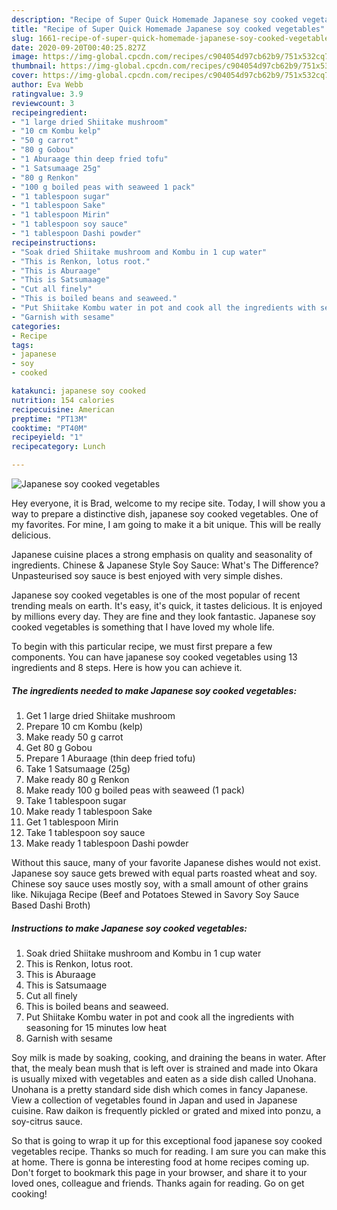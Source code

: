 ```yaml
---
description: "Recipe of Super Quick Homemade Japanese soy cooked vegetables"
title: "Recipe of Super Quick Homemade Japanese soy cooked vegetables"
slug: 1661-recipe-of-super-quick-homemade-japanese-soy-cooked-vegetables
date: 2020-09-20T00:40:25.827Z
image: https://img-global.cpcdn.com/recipes/c904054d97cb62b9/751x532cq70/japanese-soy-cooked-vegetables-recipe-main-photo.jpg
thumbnail: https://img-global.cpcdn.com/recipes/c904054d97cb62b9/751x532cq70/japanese-soy-cooked-vegetables-recipe-main-photo.jpg
cover: https://img-global.cpcdn.com/recipes/c904054d97cb62b9/751x532cq70/japanese-soy-cooked-vegetables-recipe-main-photo.jpg
author: Eva Webb
ratingvalue: 3.9
reviewcount: 3
recipeingredient:
- "1 large dried Shiitake mushroom"
- "10 cm Kombu kelp"
- "50 g carrot"
- "80 g Gobou"
- "1 Aburaage thin deep fried tofu"
- "1 Satsumaage 25g"
- "80 g Renkon"
- "100 g boiled peas with seaweed 1 pack"
- "1 tablespoon sugar"
- "1 tablespoon Sake"
- "1 tablespoon Mirin"
- "1 tablespoon soy sauce"
- "1 tablespoon Dashi powder"
recipeinstructions:
- "Soak dried Shiitake mushroom and Kombu in 1 cup water"
- "This is Renkon, lotus root."
- "This is Aburaage"
- "This is Satsumaage"
- "Cut all finely"
- "This is boiled beans and seaweed."
- "Put Shiitake Kombu water in pot and cook all the ingredients with seasoning for 15 minutes low heat"
- "Garnish with sesame"
categories:
- Recipe
tags:
- japanese
- soy
- cooked

katakunci: japanese soy cooked 
nutrition: 154 calories
recipecuisine: American
preptime: "PT13M"
cooktime: "PT40M"
recipeyield: "1"
recipecategory: Lunch

---
```



![Japanese soy cooked vegetables](https://img-global.cpcdn.com/recipes/c904054d97cb62b9/751x532cq70/japanese-soy-cooked-vegetables-recipe-main-photo.jpg)

Hey everyone, it is Brad, welcome to my recipe site. Today, I will show you a way to prepare a distinctive dish, japanese soy cooked vegetables. One of my favorites. For mine, I am going to make it a bit unique. This will be really delicious.

Japanese cuisine places a strong emphasis on quality and seasonality of ingredients. Chinese &amp; Japanese Style Soy Sauce: What&#39;s The Difference? Unpasteurised soy sauce is best enjoyed with very simple dishes.

Japanese soy cooked vegetables is one of the most popular of recent trending meals on earth. It's easy, it's quick, it tastes delicious. It is enjoyed by millions every day. They are fine and they look fantastic. Japanese soy cooked vegetables is something that I have loved my whole life.


To begin with this particular recipe, we must first prepare a few components. You can have japanese soy cooked vegetables using 13 ingredients and 8 steps. Here is how you can achieve it.

<!--inarticleads1-->

##### The ingredients needed to make Japanese soy cooked vegetables:

1. Get 1 large dried Shiitake mushroom
1. Prepare 10 cm Kombu (kelp)
1. Make ready 50 g carrot
1. Get 80 g Gobou
1. Prepare 1 Aburaage (thin deep fried tofu)
1. Take 1 Satsumaage (25g)
1. Make ready 80 g Renkon
1. Make ready 100 g boiled peas with seaweed (1 pack)
1. Take 1 tablespoon sugar
1. Make ready 1 tablespoon Sake
1. Get 1 tablespoon Mirin
1. Take 1 tablespoon soy sauce
1. Make ready 1 tablespoon Dashi powder


Without this sauce, many of your favorite Japanese dishes would not exist. Japanese soy sauce gets brewed with equal parts roasted wheat and soy. Chinese soy sauce uses mostly soy, with a small amount of other grains like. Nikujaga Recipe (Beef and Potatoes Stewed in Savory Soy Sauce Based Dashi Broth) 

<!--inarticleads2-->

##### Instructions to make Japanese soy cooked vegetables:

1. Soak dried Shiitake mushroom and Kombu in 1 cup water
1. This is Renkon, lotus root.
1. This is Aburaage
1. This is Satsumaage
1. Cut all finely
1. This is boiled beans and seaweed.
1. Put Shiitake Kombu water in pot and cook all the ingredients with seasoning for 15 minutes low heat
1. Garnish with sesame


Soy milk is made by soaking, cooking, and draining the beans in water. After that, the mealy bean mush that is left over is strained and made into Okara is usually mixed with vegetables and eaten as a side dish called Unohana. Unohana is a pretty standard side dish which comes in fancy Japanese. View a collection of vegetables found in Japan and used in Japanese cuisine. Raw daikon is frequently pickled or grated and mixed into ponzu, a soy-citrus sauce. 

So that is going to wrap it up for this exceptional food japanese soy cooked vegetables recipe. Thanks so much for reading. I am sure you can make this at home. There is gonna be interesting food at home recipes coming up. Don't forget to bookmark this page in your browser, and share it to your loved ones, colleague and friends. Thanks again for reading. Go on get cooking!
